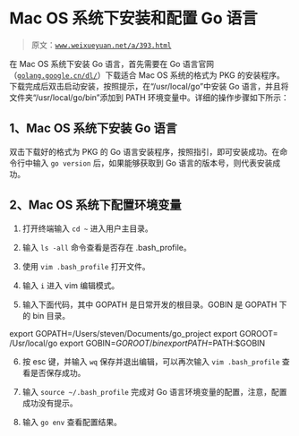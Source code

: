 # Mac OS 系统下安装和配置 Go 语言

> 原文：[`www.weixueyuan.net/a/393.html`](http://www.weixueyuan.net/a/393.html)

在 Mac OS 系统下安装 Go 语言，首先需要在 Go 语言官网（[`golang.google.cn/dl/`](https://golang.google.cn/dl/)）下载适合 Mac OS 系统的格式为 PKG 的安装程序。下载完成后双击启动安装，按照提示，在“/usr/local/go”中安装 Go 语言，并且将文件夹“/usr/local/go/bin”添加到 PATH 环境变量中。详细的操作步骤如下所示：

## 1、Mac OS 系统下安装 Go 语言

双击下载好的格式为 PKG 的 Go 语言安装程序，按照指引，即可安装成功。在命令行中输入 `go version` 后，如果能够获取到 Go 语言的版本号，则代表安装成功。

## 2、Mac OS 系统下配置环境变量

1) 打开终端输入 `cd ~` 进入用户主目录。

2) 输入 `ls -all` 命令查看是否存在 .bash_profile。

3) 使用 `vim .bash_profile` 打开文件。

4) 输入 `i` 进入 vim 编辑模式。

5) 输入下面代码，其中 GOPATH 是日常开发的根目录。GOBIN 是 GOPATH 下的 bin 目录。

export GOPATH=/Users/steven/Documents/go_project
export GOROOT= /Usr/local/go
export GOBIN=$GOROOT/bin
export PATH=$PATH:$GOBIN

6) 按 esc 键，并输入 `wq` 保存并退出编辑，可以再次输入 `vim .bash_profile` 查看是否保存成功。

7) 输入 `source ~/.bash_profile` 完成对 Go 语言环境变量的配置，注意，配置成功没有提示。

8) 输入 `go env` 查看配置结果。
